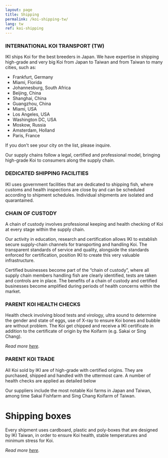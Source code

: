 ```yaml
---
layout: page
title: Shipping
permalink: /koi-shipping-tw/
lang: tw
ref: koi-shipping
---
```


### INTERNATIONAL KOI TRANSPORT (TW)

IKI ships Koi for the best breeders in Japan. We have expertise in shipping high-grade and very big Koi from Japan to Taiwan and from Taiwan to many cities, such as:

- Frankfurt, Germany
- Miami, Florida
- Johannesburg, South Africa
- Beijing, China
- Shanghai, China
- Guangzhou, China
- Miami, USA
- Los Angeles, USA
- Washington DC, USA
- Moskow, Russia
- Amsterdam, Holland
- Paris, France

If you don't see your city on the list, please inquire.

Our supply chains follow a legal, certified and professional model, bringing high-grade Koi to consumers along the supply chain.

### DEDICATED SHIPPING FACILITIES

IKI uses government facilities that are dedicated to shipping fish, where customs and health inspections are close by and can be scheduled according to shipment schedules. Individual shipments are isolated and quarantained.


### CHAIN OF CUSTODY

A chain of custody involves professional keeping and health checking of Koi at every stage within the supply chain.

Our activity in education, research and certification allows IKI to establish secure supply-chain channels for transporting and handling Koi. The transparent standards of service and quality, alongside the standards enforced for certification, position IKI to create this very valuable infrastructure.

Certified businesses become part of the “chain of custody”, where all supply chain members handling fish are clearly identified, tests are taken and controls are in place. The benefits of a chain of custody and certified businesses become amplified during periods of health concerns within the market.

### PARENT KOI HEALTH CHECKS

Health check involving blood tests and virology, ultra sound to determine the gender and state of eggs, use of X-ray to ensure Koi bones and bubble are without problem. The Koi get chipped and receive a IKI certificate in addition to the certificate of origin by the Koifarm (e.g. Sakai or Sing Chang).

_Read more [here](http://koi-institute.com/koi-health-certification/)._

### PARENT KOI TRADE

All Koi sold by IKI are of high-grade with certified origins. They are purchased, shipped and handled with the uttermost care. A number of health checks are applied as detailed below

Our suppliers include the most notable Koi farms in Japan and Taiwan, among time Sakai Fishfarm and Sing Chang Koifarm of Taiwan.

# Shipping boxes

Every shipment uses cardboard, plastic and poly-boxes that are designed by IKI Taiwan, in order to ensure Koi health, stable temperatures and minimum stress for Koi.


_Read more [here](http://koi-institute.com/koi-breeders/)._
